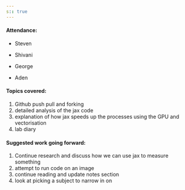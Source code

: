 ```yaml
---
s:: true
---
```

#### Attendance:

- Steven

 - Shivani 
 - George 
 - Aden 


#### Topics covered:

1. Github push pull and forking 
2. detailed analysis of the jax code
3. explanation of how jax speeds up the processes using the GPU and vectorisation
4. lab diary 

#### Suggested work going forward:

1. Continue research and discuss how we can use jax to measure something
2. attempt to run code on an image
3. continue reading and update notes section
4. look at picking a subject to narrow in on
